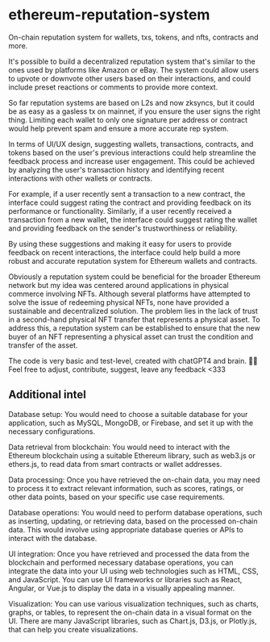 # ethereum-reputation-system
On-chain reputation system for wallets, txs, tokens, and nfts, contracts and more. 

It's possible to build a decentralized reputation system that's similar to the ones used by platforms like Amazon or eBay. The system could allow users to upvote or downvote other users based on their interactions, and could include preset reactions or comments to provide more context.

So far reputation systems are based on L2s and now zksyncs, but it could be as easy as a gasless tx on mainnet, if you ensure the user signs the right thing. Limiting each wallet to only one signature per address or contract would help prevent spam and ensure a more accurate rep system.

In terms of UI/UX design, suggesting wallets, transactions, contracts, and tokens based on the user's previous interactions could help streamline the feedback process and increase user engagement. This could be achieved by analyzing the user's transaction history and identifying recent interactions with other wallets or contracts.

For example, if a user recently sent a transaction to a new contract, the interface could suggest rating the contract and providing feedback on its performance or functionality. Similarly, if a user recently received a transaction from a new wallet, the interface could suggest rating the wallet and providing feedback on the sender's trustworthiness or reliability.

By using these suggestions and making it easy for users to provide feedback on recent interactions, the interface could help build a more robust and accurate reputation system for Ethereum wallets and contracts.

Obviously a  reputation  system could be  beneficial for the broader Ethereum network but my idea was centered around applications in physical commerce involving NFTs. Although several platforms have attempted to solve the issue of redeeming physical NFTs, none have provided a sustainable and decentralized solution. The problem lies in the lack of trust in a second-hand physical NFT transfer that represents a physical asset. To address this, a reputation system can be established to ensure that the new buyer of an NFT representing a physical asset can trust the condition and transfer of the asset.

The code is very basic and test-level, created with chatGPT4 and brain. 🤖🧠
Feel free to adjust, contribute, suggest, leave any feedback <333

<h2>Additional intel</h2>

Database setup: You would need to choose a suitable database for your application, such as MySQL, MongoDB, or Firebase, and set it up with the necessary configurations.

Data retrieval from blockchain: You would need to interact with the Ethereum blockchain using a suitable Ethereum library, such as web3.js or ethers.js, to read data from smart contracts or wallet addresses.

Data processing: Once you have retrieved the on-chain data, you may need to process it to extract relevant information, such as scores, ratings, or other data points, based on your specific use case requirements.

Database operations: You would need to perform database operations, such as inserting, updating, or retrieving data, based on the processed on-chain data. This would involve using appropriate database queries or APIs to interact with the database.

UI integration: Once you have retrieved and processed the data from the blockchain and performed necessary database operations, you can integrate the data into your UI using web technologies such as HTML, CSS, and JavaScript. You can use UI frameworks or libraries such as React, Angular, or Vue.js to display the data in a visually appealing manner.

Visualization: You can use various visualization techniques, such as charts, graphs, or tables, to represent the on-chain data in a visual format on the UI. There are many JavaScript libraries, such as Chart.js, D3.js, or Plotly.js, that can help you create visualizations.
